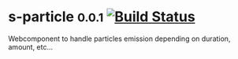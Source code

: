 # s-particle <small>0.0.1</small> [![Build Status](https://travis-ci.org/Coffeekraken/s-particles-system-component.svg?branch=release/0.0.1)](https://travis-ci.org/Coffeekraken/s-particles-system-component)

Webcomponent to handle particles emission depending on duration, amount, etc...
